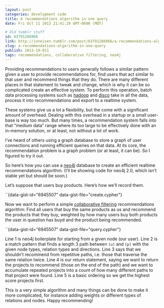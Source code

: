 ```yaml
---
layout: post
categories: development code
title: A recommendations algorithm in one query
date: Fri Oct 11 2013 21:41:29 GMT-0600 (MDT)

# Old tumblr stuff
id: 63791286966
link: http://joneisen.tumblr.com/post/63791286966/a-recommendations-algorithm-in-one-query
slug: a-recommendations-algorithm-in-one-query
publish: 2013-10-011
tags: recommendations, collaborative filtering, neo4j
---
```



Providing recommendations to users generally follows a similar pattern:
given a user to provide recommendations for, find users that act similar
to that user and recommend things that they do. There are many different
places in that statement to tweak and change, which is why it can be so
complicated create an effective system. To perform this operation, batch
data processing systems such as [hadoop](http://hadoop.apache.org) and
[disco](http://discoproject.org) take in all the data, process it into
recommendations and export to a realtime system.

These systems give us a lot a flexibility, but the come with a
significant amount of overhead. Dealing with this overhead in a startup
or a small user-base is way too much. But many times, a recommendation
system falls into that “medium data” range where its too large to be
effectively done with an in-memory solution, or at least, not without a
lot of work.

I’ve heard of others using a graph database to store a graph of user
connections and running efficient queries on that data. At its core, the
recommendation problem is a graph problem (or at least, it can be). So I
figured to try it out.

So here’s how you can use a [neo4j](http://neo4j.org) database to create
an efficient realtime recommendations algorithm. (I’ll be showing code
for neo4j 2.0, which isn’t stable yet but should be soon.)

Let’s suppose that users buy products. Here’s how we’ll record them.

``{data-gist-id="6945507" data-gist-file="create.cypher"}

Now we want to perform a simple [collaborative
filtering](http://en.wikipedia.org/wiki/Collaborative_filtering)
recommendations algorithm: Find all users that buy the same products as
us and recommend the products that they buy, weighted by how many users
buy both products the user in question has buyd and the product being
recommended.

``{data-gist-id="6945507" data-gist-file="query.cypher"}

Line 1 is neo4j boilerplate for starting from a given node (our user).
Line 2 is a match pattern that finds a length 3 path between `(u)` and
`(p)` with the given node types, relation types and directions. Line 3
says that we shouldn’t recommend from repetitive paths, i.e. those that
traverse the same relation twice. Line 4 is our return statement, saying
we want to return the projects to recommend (those on the end of the
path) and we want to accumulate repeated projects into a count of how
many different paths to that project were found. Line 5 is a basic
ordering so we get the highest score projects first.

This is a very simple algorithm and many things can be done to make it
more complicated, for instance adding weights or different types of
relations and nodes. Happy recommending!

